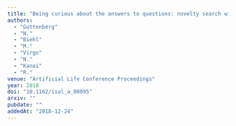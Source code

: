 ```yaml
---
title: "Being curious about the answers to questions: novelty search with learned attention"
authors:
  - "Guttenberg"
  - "N."
  - "Biehl"
  - "M."
  - "Virgo"
  - "N."
  - "Kanai"
  - "R."
venue: "Artificial Life Conference Proceedings"
year: 2018
doi: "10.1162/isal_a_00095"
arxiv: ""
pubdate: ""
addedAt: "2018-12-24"
---
```

